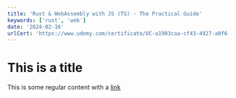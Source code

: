 ```yaml
---
title: 'Rust & WebAssembly with JS (TS) - The Practical Guide'
keywords: ['rust', 'web']
date: '2024-02-16'
urlCert: 'https://www.udemy.com/certificate/UC-a1903caa-cf43-4927-a0f6-efa0cf595ea5/'
---
```


# This is a title

This is some regular content with a [link](https://google.com)